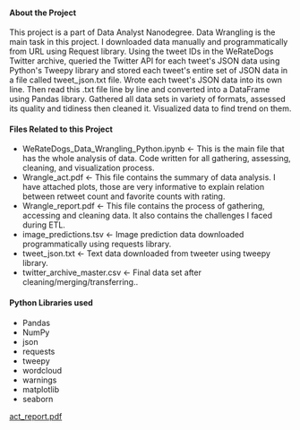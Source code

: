 
#### About the Project

This project is a part of Data Analyst Nanodegree. Data Wrangling is the main task in this project.
I downloaded data manually and programmatically from URL using Request library. Using the tweet IDs in the WeRateDogs Twitter archive, queried the Twitter API for each tweet's JSON data using Python's Tweepy library and stored each tweet's entire set of JSON data in a file called tweet_json.txt file. Wrote each tweet's JSON data into its own line. Then read this .txt file line by line and converted into a DataFrame using Pandas library. Gathered all data sets in variety of formats, assessed its quality and tidiness then cleaned it. Visualized data to find trend on them.

#### Files Related to this Project

- WeRateDogs_Data_Wrangling_Python.ipynb <- This is the main file that has the whole analysis of data. Code written for all gathering, assessing, cleaning, and visualization process.
- Wrangle_act.pdf <- This file contains the summary of data analysis. I have attached plots, those are very informative to explain relation between retweet count and favorite counts with rating.
- Wrangle_report.pdf <- This file contains the process of gathering, accessing and cleaning data. It also contains the challenges I faced during ETL.
- image_predictions.tsv <- Image prediction data downloaded programmatically using requests library.
- tweet_json.txt <- Text data downloaded from tweeter using tweepy library.
- twitter_archive_master.csv <- Final data set after cleaning/merging/transferring..

#### Python Libraries used
- Pandas
- NumPy
- json
- requests
- tweepy
- wordcloud
- warnings
- matplotlib
- seaborn


[act_report.pdf](https://github.com/KRISHPKOI/WeRateDogs-Twitter-Data-Analysis-With-Python/files/2033106/act_report.pdf)
